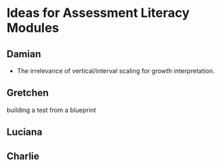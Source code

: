 Ideas for Assessment Literacy Modules
=====================================

## Damian

- The irrelevance of vertical/interval scaling for growth interpretation.

## Gretchen
building a test from a blueprint


## Luciana


## Charlie


